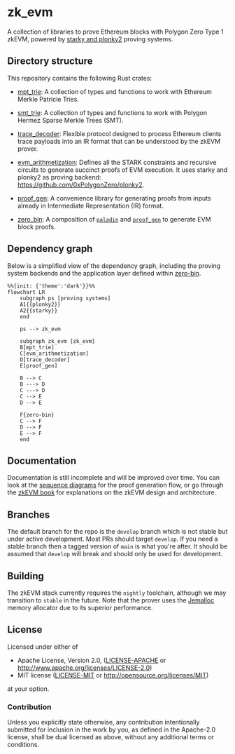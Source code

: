 # zk_evm

A collection of libraries to prove Ethereum blocks with Polygon Zero Type 1 zkEVM,
powered by [starky and plonky2](https://github.com/0xPolygonZero/plonky2) proving systems.


## Directory structure

This repository contains the following Rust crates:

* [mpt_trie](./mpt_trie/README.md): A collection of types and functions to work with Ethereum Merkle Patricie Tries.

* [smt_trie](./smt_trie/README.md): A collection of types and functions to work with Polygon Hermez Sparse Merkle Trees (SMT).

* [trace_decoder](./trace_decoder/Cargo.toml): Flexible protocol designed to process Ethereum clients trace payloads into an IR format that can be
understood by the zkEVM prover.

* [evm_arithmetization](./evm_arithmetization/README.md): Defines all the STARK constraints and recursive circuits to generate succinct proofs of EVM execution.
It uses starky and plonky2 as proving backend: https://github.com/0xPolygonZero/plonky2.

* [proof_gen](./proof_gen/README.md): A convenience library for generating proofs from inputs already in Intermediate Representation (IR) format.

* [zero_bin](./zero_bin/README.md): A composition of [`paladin`](https://github.com/0xPolygonZero/paladin) and [`proof_gen`](./proof_gen/README.md) to generate
EVM block proofs.

## Dependency graph

Below is a simplified view of the dependency graph, including the proving system backends and the application layer defined within [zero-bin](https://github.com/0xPolygonZero/zero-bin).

<!---
TODO: Update mermaid chard with `smt_trie` once type-2 is plugged in.
-->
```mermaid
%%{init: {'theme':'dark'}}%%
flowchart LR
    subgraph ps [proving systems]
    A1{{plonky2}}
    A2{{starky}}
    end

    ps --> zk_evm

    subgraph zk_evm [zk_evm]
    B[mpt_trie]
    C[evm_arithmetization]
    D[trace_decoder]
    E[proof_gen]

    B --> C
    B ---> D
    C ---> D
    C --> E
    D --> E

    F{zero-bin}
    C --> F
    D --> F
    E --> F
    end
```

## Documentation

Documentation is still incomplete and will be improved over time.
You can look at the [sequence diagrams](./docs/usage_seq_diagrams.md) for the proof generation flow,
or go through the [zkEVM book](https://0xpolygonzero.github.io/zk_evm/)
for explanations on the zkEVM design and architecture.

## Branches
The default branch for the repo is the `develop` branch which is not stable but under active development. Most PRs should target `develop`. If you need a stable branch then a tagged version of `main` is what you're after.
It should be assumed that `develop` will break and should only be used for development. 

## Building

The zkEVM stack currently requires the `nightly` toolchain, although we may transition to `stable` in the future.
Note that the prover uses the [Jemalloc](http://jemalloc.net/) memory allocator due to its superior performance.

## License

Licensed under either of

* Apache License, Version 2.0, ([LICENSE-APACHE](LICENSE-APACHE) or http://www.apache.org/licenses/LICENSE-2.0)
* MIT license ([LICENSE-MIT](LICENSE-MIT) or http://opensource.org/licenses/MIT)

at your option.

### Contribution

Unless you explicitly state otherwise, any contribution intentionally submitted for inclusion in the work by you,
as defined in the Apache-2.0 license, shall be dual licensed as above, without any additional terms or conditions.
